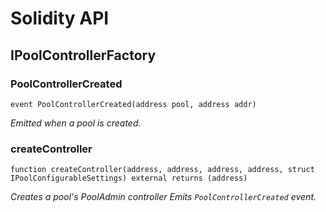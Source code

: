 # Solidity API

## IPoolControllerFactory

### PoolControllerCreated

```solidity
event PoolControllerCreated(address pool, address addr)
```

_Emitted when a pool is created._

### createController

```solidity
function createController(address, address, address, address, struct IPoolConfigurableSettings) external returns (address)
```

_Creates a pool's PoolAdmin controller
Emits `PoolControllerCreated` event._

